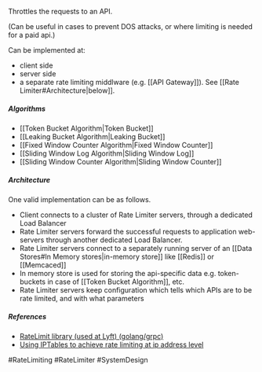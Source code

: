 Throttles the requests to an API.

(Can be useful in cases to prevent DOS attacks, or where limiting is needed for a paid api.)

Can be implemented at:
- client side
- server side
- a separate rate limiting middlware (e.g. [[API Gateway]]). See [[Rate Limiter#Architecture|below]].

##### Algorithms
- [[Token Bucket Algorithm|Token Bucket]]
- [[Leaking Bucket Algorithm|Leaking Bucket]]
- [[Fixed Window Counter Algorithm|Fixed Window Counter]]
- [[Sliding Window Log Algorithm|Sliding Window Log]]
- [[Sliding Window Counter Algorithm|Sliding Window Counter]]

##### Architecture
One valid implementation can be as follows.
- Client connects to a cluster of Rate Limiter servers, through a dedicated Load Balancer
- Rate Limiter servers forward the successful requests to application web-servers through another dedicated Load Balancer.
- Rate Limiter servers connect to a separately running server of an [[Data Stores#In Memory stores|in-memory store]] like [[Redis]] or [[Memcaced]]
- In memory store is used for storing the api-specific data e.g. token-buckets in case of [[Token Bucket Algorithm]], etc.
- Rate Limiter servers keep configuration which tells which APIs are to be rate limited, and with what parameters

##### References
- [RateLimit library (used at Lyft) (golang/grpc)](https://github.com/envoyproxy/ratelimit)
- [Using IPTables to achieve rate limiting at ip address level](https://blog.programster.org/rate-limit-requests-with-iptables)

#RateLimiting #RateLimiter
#SystemDesign